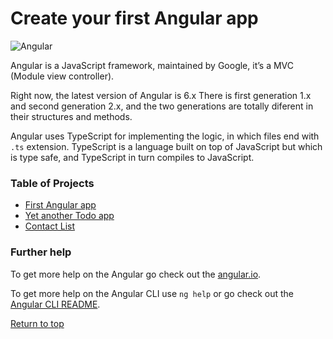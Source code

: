 # Create your first Angular app

![Angular](https://cdn-images-1.medium.com/max/184/1*nbJ41jD1-r2Oe6FsLjKaOg@2x.png)

Angular is a JavaScript framework, maintained by Google, it’s a MVC (Module view controller).

Right now, the latest version of Angular is 6.x There is first generation 1.x and second generation 2.x, and the two generations are totally diferent in their structures and methods.

Angular uses TypeScript for implementing the logic, in which files end with `.ts` extension. TypeScript is a language built on top of JavaScript but which is type safe, and TypeScript in turn compiles to JavaScript.

### Table of Projects
- [First Angular app](./simple-angular-app/README.md)
- [Yet another Todo app](./todo-app/README.md)
- [Contact List](./contact-list/README.md)

### Further help
To get more help on the Angular go check out the [angular.io](https://angular.io/).

To get more help on the Angular CLI use `ng help` or go check out the [Angular CLI README](https://github.com/angular/angular-cli/blob/master/README.md).

[Return to top](#create-your-first-angular-app)

